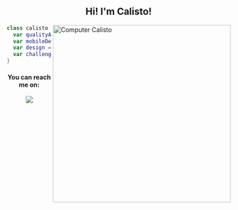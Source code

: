 <h2 align='center'>Hi! I'm Calisto!</h2>

<img src="https://raw.githubusercontent.com/MicaelliMedeiros/micaellimedeiros/master/image/computer-illustration.png" min-width="400px" max-width="400px" width="400px" align="right" alt="Computer Calisto">
   
```swift 
class calisto {
  var qualityAssurance = "Cypress, JMeter";
  var mobileDeveloper = "Swift, UIKit, SwiftUI";
  var design = "Figma, Photoshop, Illustrator";
  var challenge = "Trying my best everyday!";
}
```
  
<h4 align='center'>You can reach me on:<br> <br>
<a href="https://www.linkedin.com/in/mateuscalisto/"><img src="https://img.shields.io/badge/linkedin-%230077B5.svg?&style=for-the-badge&logo=linkedin&logoColor=white" /></a>

